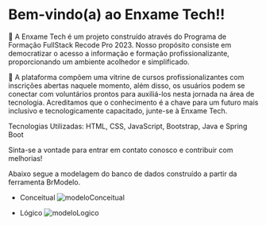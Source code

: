 # Bem-vindo(a) ao Enxame Tech!!

🐝 A Enxame Tech é um projeto construído através do Programa de Formação FullStack Recode Pro 2023. Nosso propósito
consiste em democratizar o acesso a informação e formação profissionalizante, proporcionando um ambiente acolhedor e
simplificado.

🍯 A plataforma compõem uma vitrine de cursos profissionalizantes com inscrições abertas naquele momento, além disso, os
usuários podem se conectar com voluntários prontos para auxiliá-los nesta jornada na área de tecnologia. Acreditamos
que o conhecimento é a chave para um futuro mais inclusivo e tecnologicamente capacitado, junte-se à Enxame Tech.

Tecnologias Utilizadas: HTML, CSS, JavaScript, Bootstrap, Java e Spring Boot

Sinta-se a vontade para entrar em contato conosco e contribuir com melhorias!

Abaixo segue a modelagem do banco de dados construído a partir da ferramenta BrModelo.

- Conceitual
  ![modeloConceitual](https://github.com/EnxameTech/Enxame-Tech/assets/102906471/0bbad050-da1c-45ac-99d9-721d9586ffdb)

- Lógico
  ![modeloLogico](https://github.com/EnxameTech/Enxame-Tech/assets/102906471/ba39cbfa-32c8-40cd-bd2c-189887d343c8)


